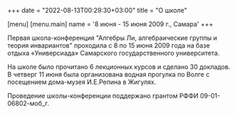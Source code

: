 +++
date = "2022-08-13T00:29:30+03:00"
title = "О школе"

[menu]
[menu.main]
name = '8 июня - 15 июня 2009 г., Самара'
+++
<p>
Первая школа-конференция "Алгебры Ли, алгебраические группы и теория инвариантов"
проходила с 8 по 15 июня 2009 года на базе отдыха «Универсиада» Самарского
государственного университета.
</p><p>
На школе было прочитано 6 лекционных курсов и
сделано 30 докладов. В четверг 11 июня была организована водная прогулка
по Волге с посещением дома-музея И.Е.Репина в Жигулях.
</p><p>
Проведение школы-конференции
поддержано грантом РФФИ 09-01-06802-моб_г.<br />
</p>
<br />
